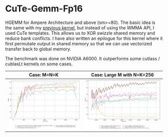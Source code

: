 # CuTe-Gemm-Fp16

HGEMM for Ampere Architecture and above (sm>=80). The basic idea is the same with my [previous kernel](https://github.com/annp0/GEMM-FP16), but instead of using the WMMA API, I used CuTe templates. This allows us to XOR swizzle shared memory and reduce bank conflicts. I have also written an epilogue for this kernel where it first permutate output in shared memory so that we can use vectorized transfer back to global memory.

The benchmark was done on NVIDIA A6000. It outperforms some cutlass / cublasLt kernels on some cases.

| Case: M=N=K              | Case: Large M with N=K=256               |
|:--------------------------------:|:---------------------------------:|
| ![](img/benchmark_results_m=n=k.png)      | ![](img/benchmark_results.png)   |